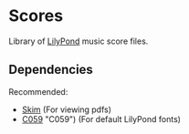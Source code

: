 # Scores

Library of [LilyPond](https://lilypond.org/) music score files.

## Dependencies

Recommended:

- [Skim](https://skim-app.sourceforge.io/ "Skim") (For viewing pdfs)
- [C059](https://blogfonts.com/c059.font) "C059") (For default LilyPond fonts)
